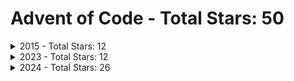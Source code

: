 # Advent of Code - Total Stars: 50

<details>
<summary>2015 - Total Stars: 12</summary>

| Day | Part A Stars | Part A Runtime | Part B Stars | Part B Runtime |
|-----|--------------|----------------|--------------|----------------|
| 1 | ⭐ | 4.11 ms | ⭐ | 533.34 µs |
| 2 | ⭐ | 3.11 ms | ⭐ | 2.23 ms |
| 3 | ⭐ | 4.87 ms | ⭐ | 5.33 ms |
| 4 | ⭐ | 369.43 ms | ⭐ | 10.28 s |
| 5 | ⭐ | 5.57 ms | ⭐ | 3.00 ms |
| 6 | ⭐ | 1.75 s | ⭐ | 3.24 s |

</details>

<details>
<summary>2023 - Total Stars: 12</summary>

| Day | Part A Stars | Part A Runtime | Part B Stars | Part B Runtime |
|-----|--------------|----------------|--------------|----------------|
| 1 | ⭐ | 5.58 ms | ⭐ | 19.30 ms |
| 2 | ⭐ | 6.37 ms | ⭐ | 4.48 ms |
| 3 | ⭐ | 7.42 ms | ⭐ | 8.32 ms |
| 4 | ⭐ | 4.94 ms | ⭐ | 3.93 ms |
| 5 | ⭐ | 3.77 ms |  | N/A |
| 24 | ⭐ | 349.83 ms | ⭐ | 1.64 ms |
| 25 | ⭐ | 28.73 s |  | N/A |

</details>

<details>
<summary>2024 - Total Stars: 26</summary>

| Day | Part A Stars | Part A Runtime | Part B Stars | Part B Runtime |
|-----|--------------|----------------|--------------|----------------|
| 1 | ⭐ | 5.17 ms | ⭐ | 15.96 ms |
| 2 | ⭐ | 9.03 ms | ⭐ | 18.84 ms |
| 3 | ⭐ | 3.31 ms | ⭐ | 1.18 ms |
| 4 | ⭐ | 26.55 ms | ⭐ | 14.57 ms |
| 5 | ⭐ | 35.36 ms | ⭐ | 111.67 ms |
| 6 | ⭐ | 103.53 ms | ⭐ | 636.85 s |
| 7 | ⭐ | 13.69 s | ⭐ | 42.72 s |
| 8 | ⭐ | 3.44 ms | ⭐ | 2.25 ms |
| 9 | ⭐ | 180.55 ms | ⭐ | 3.19 s |
| 10 | ⭐ | 11.91 ms | ⭐ | 13.59 ms |
| 11 | ⭐ | 11.53 ms | ⭐ | 240.25 ms |
| 12 |  | N/A |  | N/A |
| 13 | ⭐ | 2.95 ms | ⭐ | 1.13 ms |
| 14 | ⭐ | 2.64 ms | ⭐ | 3.95 s |

</details>


